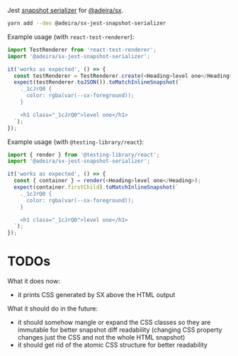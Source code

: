 Jest [snapshot serializer](https://jestjs.io/docs/configuration#snapshotserializers-arraystring) for [@adeira/sx](https://github.com/adeira/sx).

```bash
yarn add --dev @adeira/sx-jest-snapshot-serializer
```

Example usage (with `react-test-renderer`):

```js
import TestRenderer from 'react-test-renderer';
import '@adeira/sx-jest-snapshot-serializer';

it('works as expected', () => {
  const testRenderer = TestRenderer.create(<Heading>level one</Heading>);
  expect(testRenderer.toJSON()).toMatchInlineSnapshot(`
    ._1cJrQ0 {
      color: rgba(var(--sx-foreground));
    }

    <h1 class="_1cJrQ0">level one</h1>
  `);
});
```

Example usage (with `@testing-library/react`):

```js
import { render } from '@testing-library/react';
import '@adeira/sx-jest-snapshot-serializer';

it('works as expected', () => {
  const { container } = render(<Heading>level one</Heading>);
  expect(container.firstChild).toMatchInlineSnapshot(`
    ._1cJrQ0 {
      color: rgba(var(--sx-foreground));
    }

    <h1 class="_1cJrQ0">level one</h1>
  `);
});
```

# TODOs

What it does now:

- it prints CSS generated by SX above the HTML output

What it should do in the future:

- it should somehow mangle or expand the CSS classes so they are immutable for better snapshot diff readability (changing CSS property changes just the CSS and not the whole HTML snapshot)
- it should get rid of the atomic CSS structure for better readability
